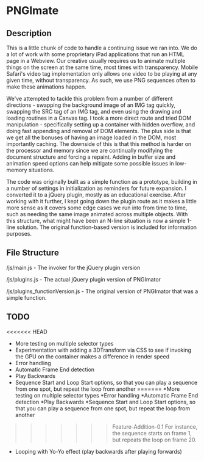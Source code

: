 PNGImate
========

Description
-----------
This is a little chunk of code to handle a continuing issue we ran into. We do a lot of work with some proprietary iPad applications that run an HTML page in a Webview. Our creative usually requires us to animate multiple things on the screen at the same time, most times with transparency. Mobile Safari's video tag implementation only allows one video to be playing at any given time, without transparency. As such, we use PNG sequences often to make these animations happen.

We've attempted to tackle this problem from a number of different directions - swapping the background image of an IMG tag quickly, swapping the SRC tag of an IMG tag, and even using the drawing and loading routines in a Canvas tag. I took a more direct route and tried DOM manipulation - specifically setting up a container with hidden overflow, and doing fast appending and removal of DOM elements. The plus side is that we get all the bonuses of having an image loaded in the DOM, most importantly caching. The downside of this is that this method is harder on the processor and memory since we are continually modifying the document structure and forcing a repaint. Adding in buffer size and animation speed options can help mitigate some possible issues in low-memory situations.

The code was originally built as a simple function as a prototype, building in a number of settings in initialization as reminders for future expansion. I converted it to a jQuery plugin, mostly as an educational exercise. After working with it further, I kept going down the plugin route as it makes a little more sense as it covers some edge cases we run into from time to time, such as needing the same image animated across multiple objects. With this structure, what might have been an N-line situation is now a simple 1-line solution. The original function-based version is included for information purposes.


File Structure
--------------
/js/main.js - The invoker for the jQuery plugin version

/js/plugins.js - The actual jQuery plugin version of PNGImator

/js/plugins_functionVersion.js - The original version of PNGImator that was a simple function.


TODO
----
<<<<<<< HEAD
* More testing on multiple selector types
* Experimentation with adding a 3DTransform via CSS to see if invoking the GPU on the container makes a difference in render speed
* Error handling
* Automatic Frame End detection
* Play Backwards
* Sequence Start and Loop Start options, so that you can play a sequence from one spot, but repeat the loop from another
=======
*More testing on multiple selector types
*Error handling
*Automatic Frame End detection
*Play Backwards
*Sequence Start and Loop Start options, so that you can play a sequence from one spot, but repeat the loop from another
>>>>>>> Feature-Addition-0.1
For instance, the sequence starts on frame 1, but repeats the loop on frame 20.
* Looping with Yo-Yo effect (play backwards after playing forwards)
